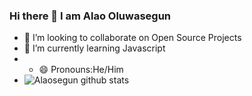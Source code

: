 ### Hi there 👋 I am Alao Oluwasegun
- 👯 I’m looking to collaborate on Open Source Projects
- 🌱 I’m currently learning Javascript
- - 😄 Pronouns:He/Him
- ![Alaosegun github stats](https://github-readme-stats.vercel.app/api?username=Alaosegun&show_icons=true&hide_border=true)
<!--
**Alaosegun/Alaosegun** is a ✨ _special_ ✨ repository because its `README.md` (this file) appears on your GitHub profile.

Here are some ideas to get you started:

- 🔭 I’m currently working on ...
- 🌱 I’m currently learning ... Javascript
- 👯 I’m looking to collaborate on ...
- 🤔 I’m looking for help with ...
- 💬 Ask me about ...
- 📫 How to reach me: ...
- 😄 Pronouns: ... He
- ⚡ Fun fact: ...
-->
